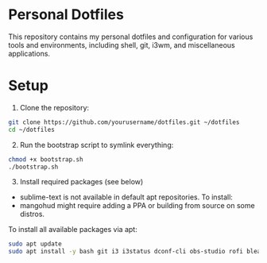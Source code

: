 # Personal Dotfiles
This repository contains my personal dotfiles and configuration for various tools and environments, including shell, git, i3wm, and miscellaneous applications.

# Setup

1. Clone the repository:
```bash
git clone https://github.com/yourusername/dotfiles.git ~/dotfiles
cd ~/dotfiles
```

2. Run the bootstrap script to symlink everything:
```bash
chmod +x bootstrap.sh
./bootstrap.sh
```

3. Install required packages (see below)

- sublime-text is not available in default apt repositories. To install:
- mangohud might require adding a PPA or building from source on some distros.

To install all available packages via apt:
```bash
sudo apt update
sudo apt install -y bash git i3 i3status dconf-cli obs-studio rofi bleachbit virtualbox parcellite flameshot kitty
```

